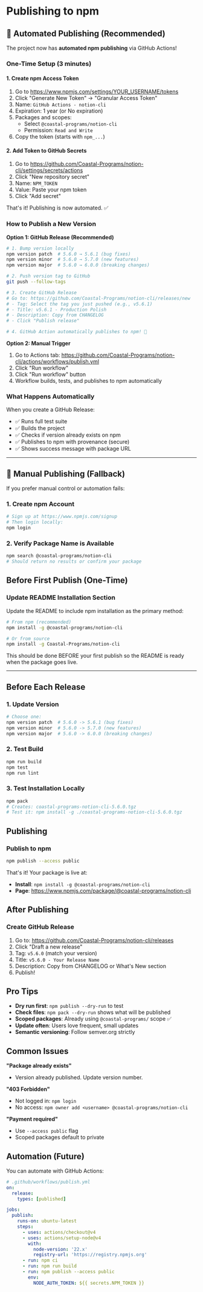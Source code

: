 # Publishing to npm

## 🚀 Automated Publishing (Recommended)

The project now has **automated npm publishing** via GitHub Actions!

### One-Time Setup (3 minutes)

#### 1. Create npm Access Token
1. Go to https://www.npmjs.com/settings/YOUR_USERNAME/tokens
2. Click "Generate New Token" → "Granular Access Token"
3. Name: `GitHub Actions - notion-cli`
4. Expiration: 1 year (or No expiration)
5. Packages and scopes:
   - Select `@coastal-programs/notion-cli`
   - Permission: `Read and Write`
6. Copy the token (starts with `npm_...`)

#### 2. Add Token to GitHub Secrets
1. Go to https://github.com/Coastal-Programs/notion-cli/settings/secrets/actions
2. Click "New repository secret"
3. Name: `NPM_TOKEN`
4. Value: Paste your npm token
5. Click "Add secret"

That's it! Publishing is now automated. ✅

### How to Publish a New Version

**Option 1: GitHub Release (Recommended)**
```bash
# 1. Bump version locally
npm version patch  # 5.6.0 → 5.6.1 (bug fixes)
npm version minor  # 5.6.0 → 5.7.0 (new features)
npm version major  # 5.6.0 → 6.0.0 (breaking changes)

# 2. Push version tag to GitHub
git push --follow-tags

# 3. Create GitHub Release
# Go to: https://github.com/Coastal-Programs/notion-cli/releases/new
# - Tag: Select the tag you just pushed (e.g., v5.6.1)
# - Title: v5.6.1 - Production Polish
# - Description: Copy from CHANGELOG
# - Click "Publish release"

# 4. GitHub Action automatically publishes to npm! 🎉
```

**Option 2: Manual Trigger**
1. Go to Actions tab: https://github.com/Coastal-Programs/notion-cli/actions/workflows/publish.yml
2. Click "Run workflow"
3. Click "Run workflow" button
4. Workflow builds, tests, and publishes to npm automatically

### What Happens Automatically

When you create a GitHub Release:
- ✅ Runs full test suite
- ✅ Builds the project
- ✅ Checks if version already exists on npm
- ✅ Publishes to npm with provenance (secure)
- ✅ Shows success message with package URL

---

## 📝 Manual Publishing (Fallback)

If you prefer manual control or automation fails:

### 1. Create npm Account
```bash
# Sign up at https://www.npmjs.com/signup
# Then login locally:
npm login
```

### 2. Verify Package Name is Available
```bash
npm search @coastal-programs/notion-cli
# Should return no results or confirm your package
```

## Before First Publish (One-Time)

### Update README Installation Section
Update the README to include npm installation as the primary method:

```bash
# From npm (recommended)
npm install -g @coastal-programs/notion-cli

# Or from source
npm install -g Coastal-Programs/notion-cli
```

This should be done BEFORE your first publish so the README is ready when the package goes live.

---

## Before Each Release

### 1. Update Version
```bash
# Choose one:
npm version patch  # 5.6.0 -> 5.6.1 (bug fixes)
npm version minor  # 5.6.0 -> 5.7.0 (new features)
npm version major  # 5.6.0 -> 6.0.0 (breaking changes)
```

### 2. Test Build
```bash
npm run build
npm test
npm run lint
```

### 3. Test Installation Locally
```bash
npm pack
# Creates: coastal-programs-notion-cli-5.6.0.tgz
# Test it: npm install -g ./coastal-programs-notion-cli-5.6.0.tgz
```

## Publishing

### Publish to npm
```bash
npm publish --access public
```

That's it! Your package is live at:
- **Install**: `npm install -g @coastal-programs/notion-cli`
- **Page**: https://www.npmjs.com/package/@coastal-programs/notion-cli

## After Publishing

### Create GitHub Release
1. Go to: https://github.com/Coastal-Programs/notion-cli/releases
2. Click "Draft a new release"
3. Tag: `v5.6.0` (match your version)
4. Title: `v5.6.0 - Your Release Name`
5. Description: Copy from CHANGELOG or What's New section
6. Publish!

## Pro Tips

- **Dry run first**: `npm publish --dry-run` to test
- **Check files**: `npm pack --dry-run` shows what will be published
- **Scoped packages**: Already using `@coastal-programs/` scope ✅
- **Update often**: Users love frequent, small updates
- **Semantic versioning**: Follow semver.org strictly

## Common Issues

**"Package already exists"**
- Version already published. Update version number.

**"403 Forbidden"**
- Not logged in: `npm login`
- No access: `npm owner add <username> @coastal-programs/notion-cli`

**"Payment required"**
- Use `--access public` flag
- Scoped packages default to private

## Automation (Future)

You can automate with GitHub Actions:
```yaml
# .github/workflows/publish.yml
on:
  release:
    types: [published]

jobs:
  publish:
    runs-on: ubuntu-latest
    steps:
      - uses: actions/checkout@v4
      - uses: actions/setup-node@v4
        with:
          node-version: '22.x'
          registry-url: 'https://registry.npmjs.org'
      - run: npm ci
      - run: npm run build
      - run: npm publish --access public
        env:
          NODE_AUTH_TOKEN: ${{ secrets.NPM_TOKEN }}
```

